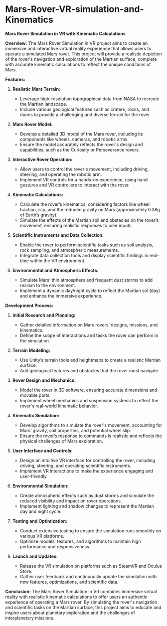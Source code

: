 # Mars-Rover-VR-simulation-and-Kinematics

**Mars Rover Simulation in VR with Kinematic Calculations**

**Overview:**
The Mars Rover Simulation in VR project aims to create an immersive and interactive virtual reality experience that allows users to operate a simulated Mars rover. This project will provide a realistic depiction of the rover's navigation and exploration of the Martian surface, complete with accurate kinematic calculations to reflect the unique conditions of Mars.

**Features:**

1. **Realistic Mars Terrain:**
   - Leverage high-resolution topographical data from NASA to recreate the Martian landscape.
   - Include various geological features such as craters, rocks, and dunes to provide a challenging and diverse terrain for the rover.

2. **Mars Rover Model:**
   - Develop a detailed 3D model of the Mars rover, including its components like wheels, cameras, and robotic arms.
   - Ensure the model accurately reflects the rover's design and capabilities, such as the Curiosity or Perseverance rovers.

3. **Interactive Rover Operation:**
   - Allow users to control the rover's movement, including driving, steering, and operating the robotic arm.
   - Implement VR controls for a hands-on experience, using hand gestures and VR controllers to interact with the rover.

4. **Kinematic Calculations:**
   - Calculate the rover’s kinematics, considering factors like wheel traction, slip, and the reduced gravity on Mars (approximately 0.38g of Earth’s gravity).
   - Simulate the effects of the Martian soil and obstacles on the rover’s movement, ensuring realistic responses to user inputs.

5. **Scientific Instruments and Data Collection:**
   - Enable the rover to perform scientific tasks such as soil analysis, rock sampling, and atmospheric measurements.
   - Integrate data collection tools and display scientific findings in real-time within the VR environment.

6. **Environmental and Atmospheric Effects:**
   - Simulate Mars’ thin atmosphere and frequent dust storms to add realism to the environment.
   - Implement a dynamic day/night cycle to reflect the Martian sol (day) and enhance the immersive experience.

**Development Process:**

1. **Initial Research and Planning:**
   - Gather detailed information on Mars rovers’ designs, missions, and kinematics.
   - Define the scope of interactions and tasks the rover can perform in the simulation.

2. **Terrain Modeling:**
   - Use Unity’s terrain tools and heightmaps to create a realistic Martian surface.
   - Add geological features and obstacles that the rover must navigate.

3. **Rover Design and Mechanics:**
   - Model the rover in 3D software, ensuring accurate dimensions and movable parts.
   - Implement wheel mechanics and suspension systems to reflect the rover's real-world kinematic behavior.

4. **Kinematic Simulation:**
   - Develop algorithms to simulate the rover's movement, accounting for Mars’ gravity, soil properties, and potential wheel slip.
   - Ensure the rover’s response to commands is realistic and reflects the physical challenges of Mars exploration.

5. **User Interface and Controls:**
   - Design an intuitive VR interface for controlling the rover, including driving, steering, and operating scientific instruments.
   - Implement VR interactions to make the experience engaging and user-friendly.

6. **Environmental Simulation:**
   - Create atmospheric effects such as dust storms and simulate the reduced visibility and impact on rover operations.
   - Implement lighting and shadow changes to represent the Martian day and night cycle.

7. **Testing and Optimization:**
   - Conduct extensive testing to ensure the simulation runs smoothly on various VR platforms.
   - Optimize models, textures, and algorithms to maintain high performance and responsiveness.

8. **Launch and Updates:**
   - Release the VR simulation on platforms such as SteamVR and Oculus Store.
   - Gather user feedback and continuously update the simulation with new features, optimizations, and scientific data.

**Conclusion:**
The Mars Rover Simulation in VR combines immersive virtual reality with realistic kinematic calculations to offer users an authentic experience of operating a Mars rover. By simulating the rover's navigation and scientific tasks on the Martian surface, this project aims to educate and inspire users about planetary exploration and the challenges of interplanetary missions.

